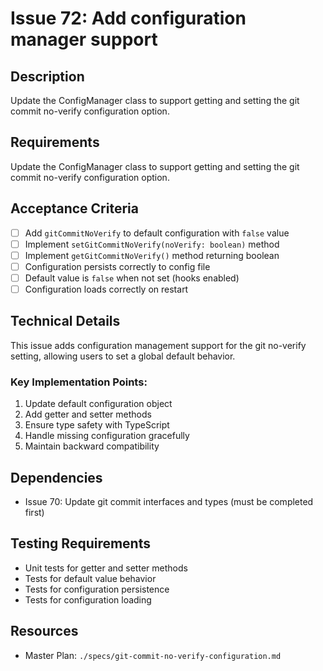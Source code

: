 # Issue 72: Add configuration manager support

## Description
Update the ConfigManager class to support getting and setting the git commit no-verify configuration option.

## Requirements

Update the ConfigManager class to support getting and setting the git commit no-verify configuration option.

## Acceptance Criteria
- [ ] Add `gitCommitNoVerify` to default configuration with `false` value
- [ ] Implement `setGitCommitNoVerify(noVerify: boolean)` method
- [ ] Implement `getGitCommitNoVerify()` method returning boolean
- [ ] Configuration persists correctly to config file
- [ ] Default value is `false` when not set (hooks enabled)
- [ ] Configuration loads correctly on restart

## Technical Details
This issue adds configuration management support for the git no-verify setting, allowing users to set a global default behavior.

### Key Implementation Points:
1. Update default configuration object
2. Add getter and setter methods
3. Ensure type safety with TypeScript
4. Handle missing configuration gracefully
5. Maintain backward compatibility

## Dependencies
- Issue 70: Update git commit interfaces and types (must be completed first)

## Testing Requirements
- Unit tests for getter and setter methods
- Tests for default value behavior
- Tests for configuration persistence
- Tests for configuration loading

## Resources
- Master Plan: `./specs/git-commit-no-verify-configuration.md`
